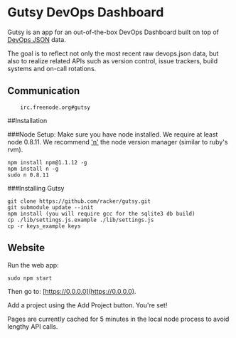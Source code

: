 # Gutsy DevOps Dashboard

Gutsy is an app for an out-of-the-box DevOps Dashboard built on top of 
[DevOps JSON](/racker/devopsjson) data.

The goal is to reflect not only the most recent raw devops.json data,
but also to realize related APIs such as version control, issue trackers, build systems and on-call rotations.


## Communication

```
    irc.freenode.org#gutsy
```

##Installation

###Node Setup:
Make sure you have node installed. We require at least node 0.8.11.
We recommend ['n'](https://github.com/visionmedia/n/) the node version manager (similar to ruby's rvm).

    npm install npm@1.1.12 -g
    npm install n -g
    sudo n 0.8.11

###Installing Gutsy

    git clone https://github.com/racker/gutsy.git
    git submodule update --init
    npm install (you will require gcc for the sqlite3 db build)
    cp ./lib/settings.js.example ./lib/settings.js
    cp -r keys_example keys

## Website

Run the web app:

    sudo npm start

Then go to: [https://0.0.0.0](https://0.0.0.0).

Add a project using the Add Project button. You're set!

Pages are currently cached for 5 minutes in the local node process to avoid lengthy API calls.
